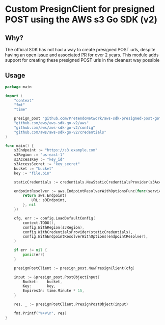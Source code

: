 # Custom PresignClient for presigned POST using the AWS s3 Go SDK (v2)

## Why?

The official SDK has not had a way to create presigned POST urls, despite having an open [issue](https://github.com/aws/aws-sdk-go-v2/issues/1224) and associated [PR](https://github.com/aws/aws-sdk-go/pull/3287) for over 2 years. This module adds support for creating these presigned POST urls in the cleanest way possible

## Usage

```go
package main

import (
	"context"
	"fmt"
	"time"

	presign_post "github.com/PretendoNetwork/aws-sdk-presigned-post-go"
	"github.com/aws/aws-sdk-go-v2/aws"
	"github.com/aws/aws-sdk-go-v2/config"
	"github.com/aws/aws-sdk-go-v2/credentials"
)

func main() {
	s3Endpoint := "https://s3.example.com"
	s3Region := "us-east-1"
	s3AccessKey := "key_id"
	s3AccessSecret := "key_secret"
	bucket := "bucket"
	key := "file.bin"

	staticCredentials := credentials.NewStaticCredentialsProvider(s3AccessKey, s3AccessSecret, "")

	endpointResolver := aws.EndpointResolverWithOptionsFunc(func(service, region string, options ...interface{}) (aws.Endpoint, error) {
		return aws.Endpoint{
			URL: s3Endpoint,
		}, nil
	})

	cfg, err := config.LoadDefaultConfig(
		context.TODO(),
		config.WithRegion(s3Region),
		config.WithCredentialsProvider(staticCredentials),
		config.WithEndpointResolverWithOptions(endpointResolver),
	)

	if err != nil {
		panic(err)
	}

	presignPostClient := presign_post.NewPresignClient(cfg)

	input := &presign_post.PostObjectInput{
		Bucket:    bucket,
		Key:       key,
		ExpiresIn: time.Minute * 15,
	}

	res, _ := presignPostClient.PresignPostObject(input)

	fmt.Printf("%+v\n", res)
}
```